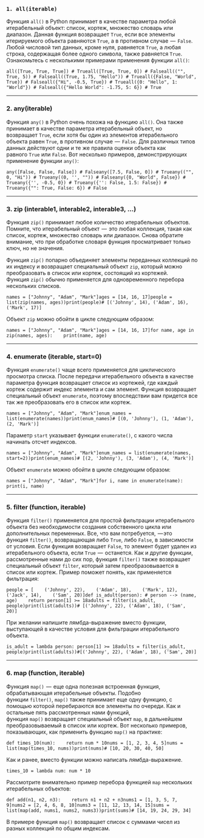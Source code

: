 ### `1. all(iterable)`

Функция `all()` в Python принимает в качестве параметра любой итерабельный объект: список, кортеж, множество словарь или диапазон. Данная функция возвращает `True`, если все элементы итерируемого объекта равняются `True`, а в противном случае  —  `False`. Любой числовой тип данных, кроме нуля, равняется `True`, а любая строка, содержащая более одного символа, также равняется `True`. Ознакомьтесь с несколькими примерами применения функции `all()`:

```
all([True, True, True]) # Trueall([True, True, 0]) # Falseall(("", True, 5)) # Falseall((True, 1.75, "Hello")) # Trueall({False, "World", True}) # Falseall({"Hi", -0.5, True}) # Trueall({0: "Hello", 1: "World"}) # Falseall({"Hello World": -1.75, 5: 6}) # True
```

---

### 2. any(iterable)

Функция `any()` в Python очень похожа на функцию `all()`. Она также принимает в качестве параметра итерабельный объект, но возвращает `True`, если хотя бы один из элементов итерабельного объекта равен `True`, в противном случае  —  `False`. Для различных типов данных действуют одни и те же правила оценки объекта как равного `True` или `False`. Вот несколько примеров, демонстрирующих применение функции `any()`:
```
any([False, False, False]) # Falseany([7.5, False, 0]) # Trueany(("", 0, "Hi")) # Trueany((0, '', "")) # Falseany({0, "World", False}) # Trueany({'', -0.5, 0}) # Trueany({'': False, 1.5: False}) # Trueany({"": True, False: 6}) # False
```

---

### 3. zip (interable1, interable2, interable3, …)

Функция `zip()` принимает любое количество итерабельных объектов. Помните, что итерабельный объект  —  это любая коллекция, такая как список, кортеж, множество словарь или диапазон. Снова обратите внимание, что при обработке словаря функция просматривает только ключ, но не значения. 

Функция `zip()` попарно объединяет элементы переданных коллекций по их индексу и возвращает специальный объект `zip`, который можно преобразовать в список или кортеж, состоящий из кортежей. Функция `zip()` обычно применяется для одновременного перебора нескольких списков.

```
names = ["Johnny", "Adam", "Mark"]ages = [14, 16, 17]people = list(zip(names, ages))print(people)# [('Johnny', 14), ('Adam', 16), ('Mark', 17)]
```

Объект `zip` можно обойти в цикле следующим образом:

```
names = ["Johnny", "Adam", "Mark"]ages = [14, 16, 17]for name, age in zip(names, ages):    print(name, age)
```

---

### 4. enumerate (iterable, start=0)

Функция `enumerate()` чаще всего применяется для циклического просмотра списка. После передачи итерабельного объекта в качестве параметра функция возвращает список из кортежей, где каждый кортеж содержит индекс элемента и сам элемент. Функция возвращает специальный объект `enumerate`, поэтому впоследствии вам придется все так же преобразовать его в список или кортеж. 

```
names = ["Johnny", "Adam", "Mark"]enum_names = list(enumerate(names))print(enum_names)# [(0, 'Johnny'), (1, 'Adam'), (2, 'Mark')]
```

Параметр `start` указывает функции `enumerate()`, с какого числа начинать отсчет индексов.

```
names = ["Johnny", "Adam", "Mark"]enum_names = list(enumerate(names, start=2))print(enum_names)# [(2, 'Johnny'), (3, 'Adam'), (4, 'Mark')]
```

Объект `enumerate` можно обойти в цикле следующим образом:

```
names = ["Johnny", "Adam", "Mark"]for i, name in enumerate(name):    print(i, name)
```

---

### 5. filter (function, iterable)

Функция `filter()` применяется для простой фильтрации итерабельного объекта без необходимости создания собственного цикла или дополнительных переменных. Все, что вам потребуется,  — это функция `filter()`, возвращающая либо `True`, либо `False`, в зависимости от условия. Если функция возвращает `False`, то элемент будет удален из итерабельного объекта, если `True`  —  останется. Как и другие функции, рассмотренные нами до сих пор, функция `filter()` также возвращает специальный объект `filter`, который затем преобразовывается в список или кортеж. Пример поможет понять, как применяется фильтрация:

```
people = [    ('Johnny', 22),    ('Adam', 18),    ('Mark', 12),    ('Jack', 14),    ('Sam', 20)]def is_adult(person): # person --> (name, age)    return person[1] >= 18adults = filter(is_adult, people)print(list(adults))# [('Johnny', 22), ('Adam', 18), ('Sam', 20)]
```

При желании напишите лямбда-выражение вместо функции, выступающей в качестве условия для фильтрации итерабельного объекта.

```
is_adult = lambda person: person[1] >= 18adults = filter(is_adult, people)print(list(adults))#[('Johnny', 22), ('Adam', 18), ('Sam', 20)]
```

---

### 6. map (function, iterable)

Функция `map()`  —  еще одна полезная встроенная функция, обрабатывающая итерабельные объекты. Подобно функции `filter()`, `map()` также принимает еще одну функцию, с помощью которой перебираются все элементы по очереди. Как и остальные пять рассмотренных нами функций, функция `map()` возвращает специальный объект `map`, в дальнейшем преобразовываемый в список или кортеж. Вот несколько примеров, показывающих, как применить функцию `map()` на практике:

```
def times_10(num):    return num * 10nums = [1, 2, 3, 4, 5]nums = list(map(times_10, nums))print(nums)# [10, 20, 30, 40, 50]
```

Как и ранее, вместо функции можно написать лямбда-выражение.

```
times_10 = lambda num: num * 10
```

Рассмотрите внимательно пример перебора функцией `map` нескольких итерабельных объектов:

```
def add(n1, n2, n3):    return n1 + n2 + n3nums1 = [1, 3, 5, 7, 9]nums2 = [2, 4, 6, 8, 10]nums3 = [11, 12, 13, 14, 15]sums = list(map(add, nums1, nums2, nums3))print(sums)# [14, 19, 24, 29, 34]
```

В примере функция `map()` возвращает список с суммами чисел из разных коллекций по общим индексам.